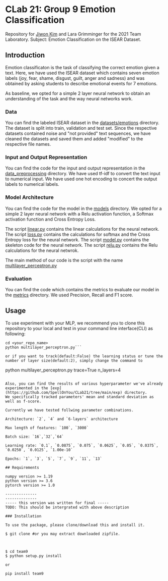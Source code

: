 
# CLab 21: Group 9 Emotion Classification

Repository for [Jiwon Kim](mailto:st176776@stud.uni-stuttgart.de) and Lara Grimminger for the 2021 Team Laboratory.
Subject: Emotion Classification on the ISEAR Dataset.

## Introduction

Emotion classificaton is the task of classifying the correct emotion given a text.
Here, we have used the ISEAR dataset which contains seven emotion labels (joy, fear, shame, disgust, guilt, anger and sadness) and was obtained by asking students to describe emotional events for 7 emotions.

As baseline, we opted for a simple 2 layer neural network to obtain an understanding of the task
and the way neural networks work.

### Data

You can find the labeled ISEAR dataset in the [datasets/emotions](https://github.com/SpellOnYou/CLab21/tree/main/datasets/emotions) directory. The dataset is split into train, validation and test set. Since the respective datasets contained noise and "not provided" text sequences, we have cleaned the datasets and saved them and added "modified" to the respective file names.

### Input and Output Representation

You can find the code for the input and output representation in the [data_preprocessing](https://github.com/SpellOnYou/CLab21/tree/main/data_preprocessing) directory.
We have used tf-idf to convert the text input to numerical input.
We have used one hot encoding to concert the output labels to numerical labels.

### Model Architecture

You can find the code for the model in the [models](https://github.com/SpellOnYou/CLab21/tree/main/models) directory. We opted for a simple 2 layer neural network with a Relu activation function, a Softmax activation function and Cross Entropy Loss.

The script [linear.py](https://github.com/SpellOnYou/CLab21/blob/main/models/linear.py) contains the linear calculations for the neural network.
The script [loss.py](https://github.com/SpellOnYou/CLab21/blob/main/models/loss.py) contains the calculations for softmax and the Cross Entropy loss for the neural network.
The script [model.py](https://github.com/SpellOnYou/CLab21/blob/main/models/model.py) contains the skeleton code for the neural network.
The script [relu.py](https://github.com/SpellOnYou/CLab21/blob/main/models/relu.py) contains the Relu calculations for the neural netwrok.

The main method of our code is the script with the name [multilayer_perceptron.py](https://github.com/SpellOnYou/CLab21/blob/main/multilayer_perceptron.py)

### Evaluation

You can find the code which contains the metrics to evaluate our model in the [metrics](https://github.com/SpellOnYou/CLab21/tree/main/metrics) directory.
We used Precision, Recall and F1 score.


## Usage

To use experiment with your MLP, we recommend you to clone this repository to your local and test in your command line interface(CLI) as following:

```git clone https://github.com/SpellOnYou/CLab21.git <your_repo_name>
cd <your_repo_name>
python multilayer_perceptron.py```

or if you want to track(default:False) the learning status or tune the number of layer size(default:2), simply change the command to

```
python multilayer_perceptron.py trace=True n_layers=4
```

Also, you can find the results of various hyperparameter we've already experimented in the [exp](https://github.com/SpellOnYou/CLab21/tree/main/exp) directory.
We specifically tracked parameters' mean and standard deviation as well as f-score.

Currently we have tested follwing parameter combinations.

Architecture: `2`, `4` and `6-layers` architecture

Max length of features: `100`, `3000`

Batch size: `16`,`32`,`64`

Learning rate: `0.1`, `0.0875`, `0.075`, `0.0625`, `0.05`, `0.0375`, `0.0250`, `0.0125`, `1.00e-10`

Epochs: `1`, `3`, `5`, `7`, `9`, `11`, `13`

## Requirements

numpy version >= 1.19
python version >= 3.6
pytorch version >= 1.0

--------------
--------------
----- this version was written for final -----
TODO: This should be intergrated with above description

### Installation

To use the package, please clone/download this and install it.

$ git clone #or you may extract downloaded zipfile.



$ cd team9
$ python setup.py install

or

pip install team9
